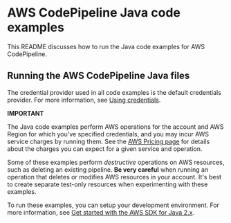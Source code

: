 # AWS CodePipeline Java code examples

This README discusses how to run the Java code examples for AWS CodePipeline.

## Running the AWS CodePipeline Java files

The credential provider used in all code examples is the default credentials provider. For more information, see [Using credentials](https://docs.aws.amazon.com/sdk-for-java/latest/developer-guide/credentials.html).

**IMPORTANT**

The Java code examples perform AWS operations for the account and AWS Region for which you've specified credentials, and you may incur AWS service charges by running them. See the [AWS Pricing page](https://aws.amazon.com/pricing/) for details about the charges you can expect for a given service and operation.

Some of these examples perform *destructive* operations on AWS resources, such as deleting an existing pipeline. **Be very careful** when running an operation that deletes or modifies AWS resources in your account. It's best to create separate test-only resources when experimenting with these examples.

To run these examples, you can setup your development environment. For more information, 
see [Get started with the AWS SDK for Java 2.x](https://docs.aws.amazon.com/sdk-for-kotlin/latest/developer-guide/get-started.html). 
